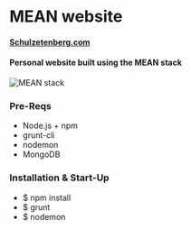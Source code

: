 # MEAN website
#### [Schulzetenberg.com](http://schulzetenberg.com)

#### Personal website built using the MEAN stack
![MEAN stack](http://codecondo.com/wp-content/uploads/2015/08/7-Features-of-MEAN-Stack_785.png)

### Pre-Reqs
  - Node.js + npm
  - grunt-cli
  - nodemon
  - MongoDB

### Installation & Start-Up
  - $ npm install
  - $ grunt
  - $ nodemon
